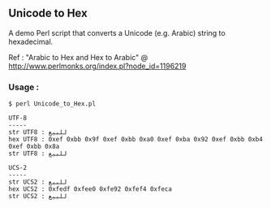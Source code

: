 ## Unicode to Hex

A demo Perl script that converts a Unicode (e.g. Arabic) string to hexadecimal.

Ref : "Arabic to Hex and Hex to Arabic" @ http://www.perlmonks.org/index.pl?node_id=1196219

### Usage :

```
$ perl Unicode_to_Hex.pl

UTF-8
-----
str UTF8 : ﻟﻠﺒﻴﻊ
hex UTF8 : 0xef 0xbb 0x9f 0xef 0xbb 0xa0 0xef 0xba 0x92 0xef 0xbb 0xb4 0xef 0xbb 0x8a
str UTF8 : ﻟﻠﺒﻴﻊ

UCS-2
-----
str UCS2 : ﻟﻠﺒﻴﻊ
hex UCS2 : 0xfedf 0xfee0 0xfe92 0xfef4 0xfeca
str UCS2 : ﻟﻠﺒﻴﻊ
```
